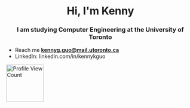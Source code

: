 <h1 align="center">Hi, I'm Kenny</h1>
<h3 align="center">I am studying Computer Engineering at the University of Toronto</h3>

- Reach me **kennyg.guo@mail.utoronto.ca**
- LinkedIn: <a> linkedin.com/in/kennykguo </a>


<img src="https://komarev.com/ghpvc/?username=kennykguo&style=flat&color=blueviolet" alt="Profile View Count" width="100"/>
